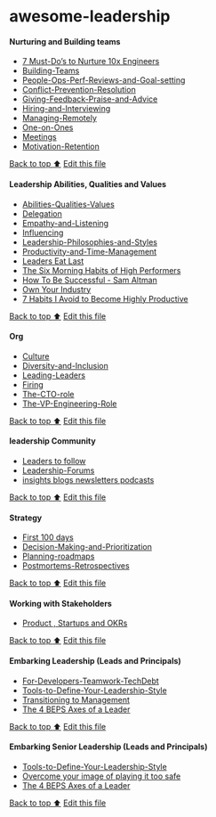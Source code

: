 # awesome-leadership

#### Nurturing and Building teams
- [7 Must-Do’s to Nurture 10x Engineers](https://github.com/AdyKalra/awesome-leading-and-managing/blob/master/7%20Must-Do%E2%80%99s%20to%20Nurture%2010x%20Engineers.md)
- [Building-Teams](https://github.com/AdyKalra/awesome-leading-and-managing/blob/master/Building-Teams.md)
- [People-Ops-Perf-Reviews-and-Goal-setting](https://github.com/AdyKalra/awesome-leading-and-managing/blob/master/People-Ops-Perf-Reviews-and-Goal-setting.md)
- [Conflict-Prevention-Resolution](https://github.com/AdyKalra/awesome-leading-and-managing/blob/master/Conflict-Prevention-Resolution.md)
- [Giving-Feedback-Praise-and-Advice](https://github.com/AdyKalra/awesome-leading-and-managing/blob/master/Giving-Feedback-Praise-and-Advice.md)
- [Hiring-and-Interviewing](https://github.com/AdyKalra/awesome-leading-and-managing/blob/master/Hiring-and-Interviewing.md)
- [Managing-Remotely](https://github.com/AdyKalra/awesome-leading-and-managing/blob/master/Managing-Remotely.md)
- [One-on-Ones](https://github.com/AdyKalra/awesome-leading-and-managing/blob/master/One-on-Ones.md)
- [Meetings](https://github.com/AdyKalra/awesome-leading-and-managing/blob/master/Meetings.md)
- [Motivation-Retention](https://github.com/AdyKalra/awesome-leading-and-managing/blob/master/Motivation-Retention.md)

[Back to top :arrow_up:](#trends)
[Edit this file](https://github.com/AdyKalra/awesome-leadership/edit/main/README.md)
<!--- END OF TOPIC--->

#### Leadership Abilities, Qualities and Values
- [Abilities-Qualities-Values](https://github.com/AdyKalra/awesome-leading-and-managing/blob/master/Abilities-Qualities-Values.md)
- [Delegation](https://github.com/AdyKalra/awesome-leading-and-managing/blob/master/Delegation.md)
- [Empathy-and-Listening](https://github.com/AdyKalra/awesome-leading-and-managing/blob/master/Empathy-and-Listening.md)
- [Influencing](https://github.com/AdyKalra/awesome-leading-and-managing/blob/master/Influencing-Others.md)
- [Leadership-Philosophies-and-Styles](https://github.com/AdyKalra/awesome-leading-and-managing/blob/master/Leadership-Philosophies-and-Styles.md)
- [Productivity-and-Time-Management](https://github.com/AdyKalra/awesome-leading-and-managing/blob/master/Productivity-and-Time-Management.md)
- [Leaders Eat Last](https://github.com/AdyKalra/awesome-leading-and-managing/blob/master/Simon%20Sinek:%20Leaders%20Eat%20Last%20Summary.md)
- [The Six Morning Habits of High Performers](https://github.com/AdyKalra/awesome-leading-and-managing/blob/master/The%20Six%20Morning%20Habits%20of%20High%20Performers.md)
- [How To Be Successful - Sam Altman](https://github.com/AdyKalra/awesome-leading-and-managing/blob/master/How%20To%20Be%20Successful.md)
- [Own Your Industry](https://github.com/AdyKalra/awesome-leading-and-managing/blob/master/Own%20Your%20Industry.md)
- [7 Habits I Avoid to Become Highly Productive](https://github.com/AdyKalra/awesome-leading-and-managing/blob/master/7%20Habits%20I%20Avoid%20to%20Become%20Highly%20Productive.md)

[Back to top :arrow_up:](#trends)
[Edit this file](https://github.com/AdyKalra/awesome-leadership/edit/main/README.md)
<!--- END OF TOPIC--->

#### Org 
- [Culture](https://github.com/AdyKalra/awesome-leading-and-managing/blob/master/Culture.md)
- [Diversity-and-Inclusion](https://github.com/AdyKalra/awesome-leading-and-managing/blob/master/Diversity-and-Inclusion.md)
- [Leading-Leaders](https://github.com/AdyKalra/awesome-leading-and-managing/blob/master/Leading-Leaders.md)
- [Firing](https://github.com/AdyKalra/awesome-leading-and-managing/blob/master/Firing.md)
- [The-CTO-role](https://github.com/AdyKalra/awesome-leading-and-managing/blob/master/The-CTO-role.md)
- [The-VP-Engineering-Role](https://github.com/AdyKalra/awesome-leading-and-managing/blob/master/The-VP-Engineering-Role.md)

[Back to top :arrow_up:](#trends)
[Edit this file](https://github.com/AdyKalra/awesome-leadership/edit/main/README.md)
<!--- END OF TOPIC--->

#### leadership Community
- [Leaders to follow](https://github.com/AdyKalra/awesome-leading-and-managing/blob/master/Leader-List.md)
- [Leadership-Forums](https://github.com/AdyKalra/awesome-leading-and-managing/blob/master/Leadership-Forums.md)
- [insights blogs newsletters podcasts](https://github.com/AdyKalra/awesome-leading-and-managing/blob/master/Media-Blogs-Newsletters-Podcasts.md)

[Back to top :arrow_up:](#trends)
[Edit this file](https://github.com/AdyKalra/awesome-leadership/edit/main/README.md)
<!--- END OF TOPIC--->

#### Strategy 
- [First 100 days](https://github.com/AdyKalra/awesome-leading-and-managing/blob/master/First%20100%20days.md)
- [Decision-Making-and-Prioritization](https://github.com/AdyKalra/awesome-leading-and-managing/blob/master/Decision-Making-and-Prioritization.md)
- [Planning-roadmaps](https://github.com/AdyKalra/awesome-leading-and-managing/blob/master/Planning-roadmaps.md)
- [Postmortems-Retrospectives](https://github.com/AdyKalra/awesome-leading-and-managing/blob/master/Postmortems-Retrospectives.md)


[Back to top :arrow_up:](#trends)
[Edit this file](https://github.com/AdyKalra/awesome-leadership/edit/main/README.md)
<!--- END OF TOPIC--->

#### Working with Stakeholders
- [Product , Startups and OKRs](https://github.com/AdyKalra/awesome-leading-and-managing/blob/master/Building-Products-and-Startups-OKRs.md)

[Back to top :arrow_up:](#trends)
[Edit this file](https://github.com/AdyKalra/awesome-leadership/edit/main/README.md)
<!--- END OF TOPIC--->

#### Embarking Leadership (Leads and Principals)
- [For-Developers-Teamwork-TechDebt](https://github.com/AdyKalra/awesome-leading-and-managing/blob/master/For-Developers-Teamwork-TechDebt.md)
- [Tools-to-Define-Your-Leadership-Style](https://github.com/AdyKalra/awesome-leading-and-managing/blob/master/Tools-to-Define-Your-Leadership-Style.md)
- [Transitioning to Management](https://github.com/AdyKalra/awesome-leading-and-managing/blob/master/Transitioning%20to%20Management.md)
- [The 4 BEPS Axes of a Leader](https://github.com/AdyKalra/awesome-leading-and-managing/blob/master/The%204%20BEPS%20Axes%20of%20a%20Leader.md)

[Back to top :arrow_up:](#trends)
[Edit this file](https://github.com/AdyKalra/awesome-leadership/edit/main/README.md)
<!--- END OF TOPIC--->

#### Embarking Senior Leadership (Leads and Principals)
- [Tools-to-Define-Your-Leadership-Style](https://github.com/AdyKalra/awesome-leading-and-managing/blob/master/Tools-to-Define-Your-Leadership-Style.md)
- [Overcome your image of playing it too safe](https://github.com/AdyKalra/awesome-leading-and-managing/blob/master/Overcome%20your%20image%20of%20playing%20it%20too%20safe.md)
- [The 4 BEPS Axes of a Leader](https://github.com/AdyKalra/awesome-leading-and-managing/blob/master/The%204%20BEPS%20Axes%20of%20a%20Leader.md)

[Back to top :arrow_up:](#trends)
[Edit this file](https://github.com/AdyKalra/awesome-leadership/edit/main/README.md)
<!--- END OF TOPIC--->
